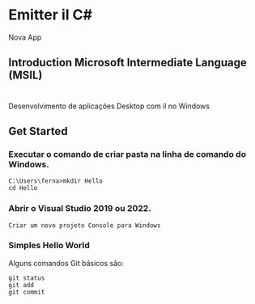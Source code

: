 # Emitter il C#
Nova App

## Introduction Microsoft Intermediate Language (MSIL)
# 
Desenvolvimento de aplicações Desktop com il no Windows

## Get Started

### Executar o comando de criar pasta na linha de comando do Windows.

    C:\Users\ferna>mkdir Hello
    cd Hello
    
    
### Abrir o Visual Studio 2019 ou 2022.

    Criar um novo projeto Console para Windows
    
### Simples Hello World  

Alguns comandos Git básicos são:
```
git status
git add
git commit
```
 
  


